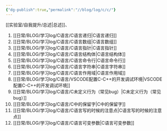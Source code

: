 ```yaml
---
{"dg-publish":true,"permalink":"//blog/log/c/c/"}
---
```


[[实验室/自我提升/总述\|总述]]、
1. [[日常/BLOG/学习log/C语言/C语言递归\|C语言递归]]
2. [[日常/BLOG/学习log/C语言/C语言数组\|C语言数组]]
3. [[日常/BLOG/学习log/C语言/C语言指针\|C语言指针]]
4. [[日常/BLOG/学习log/C语言/C语言结构体\|C语言结构体]]
5. [[日常/BLOG/学习log/C语言/C语言命令行\|C语言命令行]]
6. [[日常/BLOG/学习log/C语言/C语言字符串\|C语言字符串]]
7. [[日常/BLOG/学习log/C语言/C语言作用域\|C语言作用域]]
8. [[日常/BLOG/学习log/C语言/VSCODE配置C-C++的开发调试环境\|VSCODE配置C-C++的开发调试环境]]
9. [[日常/BLOG/学习log/C语言/C未定义行为（常见bug）\|C未定义行为（常见bug）]]
10. [[日常/BLOG/学习log/C语言/C中的保留字\|C中的保留字]]
11. [[日常/BLOG/学习log/C语言/C语言写的时候的注意点\|C语言写的时候的注意点]]
12. [[日常/BLOG/学习log/C语言/C语言可变参数\|C语言可变参数]]